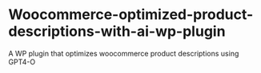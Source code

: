 # Woocommerce-optimized-product-descriptions-with-ai-wp-plugin
A WP plugin that optimizes woocommerce product descriptions using GPT4-O 

